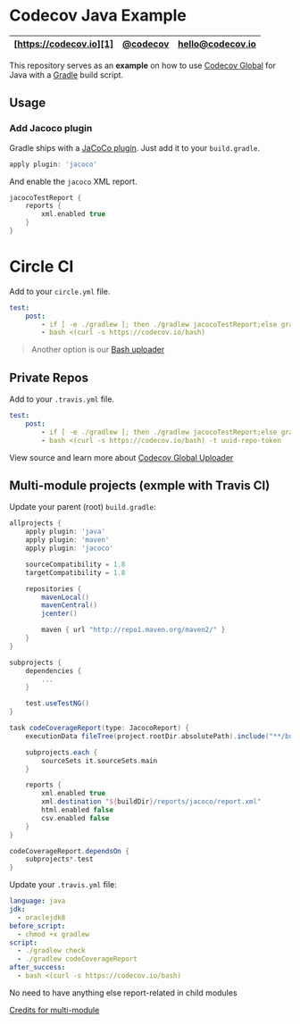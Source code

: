 Codecov Java Example
====================

| [https://codecov.io][1] | [@codecov][2] | [hello@codecov.io][3] |
| ----------------------- | ------------- | --------------------- |

This repository serves as an **example** on how to use [Codecov Global][4] for Java with a [Gradle][5] build script.

## Usage


### Add Jacoco plugin
Gradle ships with a [JaCoCo plugin][6]. Just add it to your `build.gradle`.
```groovy
apply plugin: 'jacoco'
```

And enable the `jacoco` XML report.
```groovy
jacocoTestReport {
    reports {
        xml.enabled true
    }
}
```

# Circle CI

Add to your `circle.yml` file.
```yml
test:
    post:
        - if [ -e ./gradlew ]; then ./gradlew jacocoTestReport;else gradle jacocoTestReport;fi
        - bash <(curl -s https://codecov.io/bash)
```

> Another option is our [Bash uploader][7]

## Private Repos

Add to your `.travis.yml` file.
```yml
test:
    post:
        - if [ -e ./gradlew ]; then ./gradlew jacocoTestReport;else gradle jacocoTestReport;fi
        - bash <(curl -s https://codecov.io/bash) -t uuid-repo-token
```

View source and learn more about [Codecov Global Uploader][4]

## Multi-module projects (exmple with Travis CI)
Update your parent (root) `build.gradle`:
```groovy
allprojects {
    apply plugin: 'java'
    apply plugin: 'maven'
    apply plugin: 'jacoco'

    sourceCompatibility = 1.8
    targetCompatibility = 1.8

    repositories {
        mavenLocal()
        mavenCentral()
        jcenter()

        maven { url "http://repo1.maven.org/maven2/" }
    }
}

subprojects {
    dependencies {
        ...        
    }

    test.useTestNG()
}

task codeCoverageReport(type: JacocoReport) {
    executionData fileTree(project.rootDir.absolutePath).include("**/build/jacoco/*.exec")

    subprojects.each {
        sourceSets it.sourceSets.main
    }

    reports {
        xml.enabled true
        xml.destination "${buildDir}/reports/jacoco/report.xml"
        html.enabled false
        csv.enabled false
    }
}

codeCoverageReport.dependsOn {
    subprojects*.test
}
```

Update your `.travis.yml` file:
```yml
language: java
jdk:
  - oraclejdk8
before_script:
  - chmod +x gradlew
script:
  - ./gradlew check
  - ./gradlew codeCoverageReport
after_success:
  - bash <(curl -s https://codecov.io/bash)
```

No need to have anything else report-related in child modules 

[Credits for multi-module][8]


[1]: https://codecov.io/
[2]: https://twitter.com/codecov
[3]: mailto:hello@codecov.io
[4]: https://github.com/codecov/codecov-python
[5]: http://gradle.org/
[6]: https://docs.gradle.org/current/userguide/jacoco_plugin.html
[7]: https://github.com/codecov/codecov-bash
[8]: https://csiebler.github.io/blog/2014/02/09/multi-project-code-coverage-using-gradle-and-jacoco/